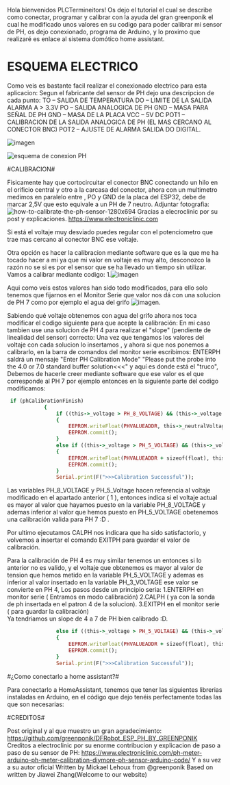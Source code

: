 Hola bienvenidos PLCTermineitors! Os dejo el tutorial el cual se describe como conectar, programar y  calibrar con la ayuda del gran greenponik el cual he modificado unos valores en su codigo para poder calibrar mi sensor de PH, os dejo conexionado,
programa de Arduino, y lo proximo que realizaré es enlace al sistema domótico home assistant.

# ESQUEMA ELECTRICO #
Como veis es bastante facil realizar el conexionado electrico para esta aplicacion:
Segun el fabricante del sensor de PH dejo una descripcion de cada punto:
TO – SALIDA DE TEMPERATURA
DO – LIMITE DE LA SALIDA ALARMA A > 3.3V
PO – SALIDA ANALOGICA DE PH
GND – MASA PARA SEÑAL DE PH 
GND – MASA DE LA PLACA
VCC – 5V DC
POT1 – CALIBRACION DE LA SALIDA ANALOGICA DE PH (EL MAS CERCANO AL CONECTOR BNC)
POT2 – AJUSTE DE ALARMA SALIDA DO DIGITAL.


![imagen](https://github.com/user-attachments/assets/f158ccf5-a537-42e4-8772-57b30aa3b0da)










![esquema de conexion PH](https://github.com/user-attachments/assets/1c78873e-8d70-40aa-bd6f-3d10f0d0015f)







#CALIBRACION#

Fisicamente hay que cortocircuitar el conector BNC conectando un hilo en el orificio central y otro a la carcasa del conector, ahora con un multimetro medimos en paralelo entre , PO y GND de la placa del ESP32, debe de marcar 2,5V que esto equivale a un PH de 7 neutro.
Adjuntar fotografia:
![how-to-calibrate-the-ph-sensor-1280x694](https://github.com/user-attachments/assets/3d3e82d8-a3f2-4a93-a8bc-66b94df1f9fe)
Gracias a elecroclinic por su post y explicaciones.
https://www.electroniclinic.com


Si está el voltaje muy desviado puedes regular con el potenciometro que trae mas cercano al conector BNC ese voltaje.

Otra opción es hacer la calibracion mediante software que es la que me ha tocado hacer a mi ya que mi valor en voltaje es muy alto, desconozco la razón no se si es por el sensor que se ha llevado un tiempo sin utilizar.
Vamos a calibrar mediante codigo:
1.![imagen](https://github.com/user-attachments/assets/797cafac-afa5-4a4f-aa3f-74764dc6f807)

Aqui como veis estos valores han sido todo modificados, para ello solo tenemos que fijarnos en el Monitor Serie que valor nos dá con una solucion de PH 7 como por ejemplo el agua del grifo
![imagen](https://github.com/user-attachments/assets/e76e7c97-9eb5-4d30-b123-7d3e08ba9f55).

Sabiendo qué voltaje obtenemos con agua del grifo ahora nos toca modificar el codigo siguiente para que acepte la calibración:
En mi caso tambien use una solucion de PH 4 para realizar el "slope" (pendiente de linealidad del sensor)  correcto:
Una vez que tengamos los valores del voltaje con cada solucion lo insertamos , y ahora si que nos ponemos a calibrarlo, en la barra de comandos del monitor serie escribimos:
ENTERPH saldrá un mensaje "Enter PH Calibration Mode" "Please put the probe into the 4.0 or 7.0 standard buffer solution<<<" y aquí es donde está el "truco", Debemos de hacerle creer mediante software que ese valor es el que corresponde al PH 7 por ejemplo entonces en la siguiente parte del codigo modificamos:
```ruby
 if (phCalibrationFinish)
            {
                if ((this->_voltage > PH_8_VOLTAGE) && (this->_voltage < PH_5_VOLTAGE))
                {
                    EEPROM.writeFloat(PHVALUEADDR, this->_neutralVoltage);
                    EEPROM.commit();
                }
                else if ((this->_voltage > PH_5_VOLTAGE) && (this->_voltage < PH_3_VOLTAGE))
                {
                    EEPROM.writeFloat(PHVALUEADDR + sizeof(float), this->_acidVoltage);
                    EEPROM.commit();
                }
                Serial.print(F(">>>Calibration Successful"));
```

Las variables PH_8_VOLTAGE y PH_5_Voltage hacen referencia al voltaje modificado en el apartado anterior  ( 1 ), entonces indica si el voltaje actual es mayor al valor que hayamos puesto en la variable PH_8_VOLTAGE y ademas inferior al valor que hemos puesto en PH_5_VOLTAGE  obetenemos una calibración valida para PH 7  :D .

Por ultimo ejecutamos CALPH nos indicara que ha sido satisfactorio, y volvemos a insertar el comando EXITPH para guardar el valor de calibración.

Para la calibración de PH 4 es muy similar tenemos un entonces si lo anterior no es valido, y el voltaje que obtenemos es mayor al valor de tension que hemos metido en la variable PH_5_VOLTAGE y ademas es inferior al valor insertado en la variable  PH_3_VOLTAGE ese valor se convierte en PH 4, Los pasos desde un principio seria:
1.ENTERPH en monitor serie ( Entramos en modo calibración)
2.CALPH ( ya con la sonda de ph insertada en el patron 4 de la solucion).
3.EXITPH en el monitor serie ( para guardar la calibración)  
Ya tendriamos un slope de 4 a 7 de PH bien calibrado :D.



```ruby
                else if ((this->_voltage > PH_5_VOLTAGE) && (this->_voltage < PH_3_VOLTAGE))
                {
                    EEPROM.writeFloat(PHVALUEADDR + sizeof(float), this->_acidVoltage);
                    EEPROM.commit();
                }
                Serial.print(F(">>>Calibration Successful"));


```


#¿Como conectarlo a home assistant?#

Para conectarlo a HomeAssistant, tenemos que tener las siguientes librerias instaladas en Arduino, en el código que dejo tenéis perfectamente todas las que son necesarias:





#CREDITOS#

Post original y al que muestro un gran agradecimiento:
https://github.com/greenponik/DFRobot_ESP_PH_BY_GREENPONIK
Creditos a electroclinic por su enorme contribucion y explicacion de paso a paso de su sensor de PH:
https://www.electroniclinic.com/ph-meter-arduino-ph-meter-calibration-diymore-ph-sensor-arduino-code/
Y a su vez a su autor oficial 
Written by Mickael Lehoux from @greenponik
Based on written by Jiawei Zhang(Welcome to our website)
